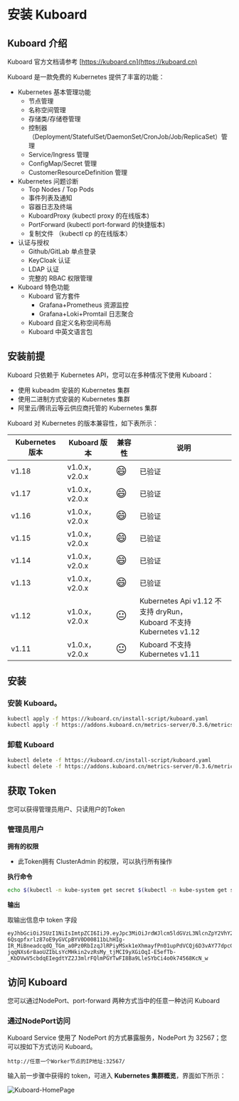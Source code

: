 # 安装 Kuboard

## Kuboard 介绍

Kuboard 官方文档请参考 [https://kuboard.cn](https://kuboard.cn)

Kuboard 是一款免费的 Kubernetes 提供了丰富的功能：

* Kubernetes 基本管理功能
  * 节点管理
  * 名称空间管理
  * 存储类/存储卷管理
  * 控制器（Deployment/StatefulSet/DaemonSet/CronJob/Job/ReplicaSet）管理
  * Service/Ingress 管理
  * ConfigMap/Secret 管理
  * CustomerResourceDefinition 管理
* Kubernetes 问题诊断
  * Top Nodes / Top Pods
  * 事件列表及通知
  * 容器日志及终端
  * KuboardProxy (kubectl proxy 的在线版本)
  * PortForward (kubectl port-forward 的快捷版本)
  * 复制文件 （kubectl cp 的在线版本）
* 认证与授权
  * Github/GitLab 单点登录
  * KeyCloak 认证
  * LDAP 认证
  * 完整的 RBAC 权限管理
* Kuboard 特色功能
  * Kuboard 官方套件
    * Grafana+Prometheus 资源监控
    * Grafana+Loki+Promtail 日志聚合
  * Kuboard 自定义名称空间布局
  * Kuboard 中英文语言包

## 安装前提

Kuboard 只依赖于 Kubernetes API，您可以在多种情况下使用 Kuboard：
* 使用 kubeadm 安装的 Kubernetes 集群
* 使用二进制方式安装的 Kubernetes 集群
* 阿里云/腾讯云等云供应商托管的 Kubernetes 集群

Kuboard 对 Kubernetes 的版本兼容性，如下表所示：

| Kubernetes 版本 | Kuboard 版本   | 兼容性 | 说明                                                         |
| --------------- | -------------- | ------ | ------------------------------------------------------------ |
| v1.18           | v1.0.x， v2.0.x | <span style="font-size: 24px;">😄</span>      | 已验证                            |
| v1.17           | v1.0.x， v2.0.x | <span style="font-size: 24px;">😄</span>      | 已验证                            |
| v1.16           | v1.0.x， v2.0.x | <span style="font-size: 24px;">😄</span>      | 已验证                            |
| v1.15           | v1.0.x， v2.0.x | <span style="font-size: 24px;">😄</span>      | 已验证                            |
| v1.14           | v1.0.x， v2.0.x | <span style="font-size: 24px;">😄</span>      | 已验证                            |
| v1.13           | v1.0.x， v2.0.x | <span style="font-size: 24px;">😄</span>      | 已验证                       |
| v1.12           | v1.0.x， v2.0.x | <span style="font-size: 24px;">😐</span>      | Kubernetes Api v1.12 不支持 dryRun，<br />Kuboard 不支持 Kubernetes v1.12 |
| v1.11           | v1.0.x， v2.0.x | <span style="font-size: 24px;">😐</span>      | Kuboard 不支持 Kubernetes v1.11                                                         |


## 安装

### 安装 Kuboard。

``` sh
kubectl apply -f https://kuboard.cn/install-script/kuboard.yaml
kubectl apply -f https://addons.kuboard.cn/metrics-server/0.3.6/metrics-server.yaml
```

### 卸载 Kuboard

``` sh
kubectl delete -f https://kuboard.cn/install-script/kuboard.yaml
kubectl delete -f https://addons.kuboard.cn/metrics-server/0.3.6/metrics-server.yaml
```

## 获取 Token

您可以获得管理员用户、只读用户的Token

### 管理员用户

**拥有的权限**

* 此Token拥有 ClusterAdmin 的权限，可以执行所有操作

**执行命令**

```bash
echo $(kubectl -n kube-system get secret $(kubectl -n kube-system get secret | grep kuboard-user | awk '{print $1}') -o go-template='{{.data.token}}' | base64 -d)  
```

**输出**

取输出信息中 token 字段
```{13}
eyJhbGciOiJSUzI1NiIsImtpZCI6IiJ9.eyJpc3MiOiJrdWJlcm5ldGVzL3NlcnZpY2VhY2NvdW50Iiwia3ViZXJuZXRlcy5pby9zZXJ2aWNlYWNjb3VudC9uYW1lc3BhY2UiOiJrdWJlLXN5c3RlbSIsImt1YmVybmV0ZXMuaW8vc2VydmljZWFjY291bnQvc2VjcmV0Lm5hbWUiOiJhZG1pbi11c2VyLXRva2VuLWc4aHhiIiwia3ViZXJuZXRlcy5pby9zZXJ2aWNlYWNjb3VudC9zZXJ2aWNlLWFjY291bnQubmFtZSI6ImFkbWluLXVzZXIiLCJrdWJlcm5ldGVzLmlvL3NlcnZpY2VhY2NvdW50L3NlcnZpY2UtYWNjb3VudC51aWQiOiI5NDhiYjVlNi04Y2RjLTExZTktYjY3ZS1mYTE2M2U1ZjdhMGYiLCJzdWIiOiJzeXN0ZW06c2VydmljZWFjY291bnQ6a3ViZS1zeXN0ZW06YWRtaW4tdXNlciJ9.DZ6dMTr8GExo5IH_vCWdB_MDfQaNognjfZKl0E5VW8vUFMVvALwo0BS-6Qsqpfxrlz87oE9yGVCpBYV0D00811bLhHIg-IR_MiBneadcqdQ_TGm_a0Pz0RbIzqJlRPiyMSxk1eXhmayfPn01upPdVCQj6D3vAY77dpcGplu3p5wE6vsNWAvrQ2d_V1KhR03IB1jJZkYwrI8FHCq_5YuzkPfHsgZ9MBQgH-jqqNXs6r8aoUZIbLsYcMHkin2vzRsMy_tjMCI9yXGiOqI-E5efTb-_KbDVwV5cbdqEIegdtYZ2J3mlrFQlmPGYTwFI8Ba9LleSYbCi4o0k74568KcN_w
```


## 访问 Kuboard

您可以通过NodePort、port-forward 两种方式当中的任意一种访问 Kuboard

### 通过NodePort访问

Kuboard Service 使用了 NodePort 的方式暴露服务，NodePort 为 32567；您可以按如下方式访问 Kuboard。

`
http://任意一个Worker节点的IP地址:32567/
`

输入前一步骤中获得的 token，可进入 **Kubernetes 集群概览**，界面如下所示：

![Kuboard-HomePage](https://kuboard.cn/images/preview.png)
